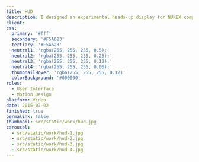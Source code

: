 ```yaml
---
title: HUD
description: I designed an experimental heads-up display for NUKEX compositing components for motion graphics.
client:
css:
  primary: '#fff'
  secondary: '#F5A623'
  tertiary: '#F5A623'
  neutral1: 'rgba(255, 255, 255, 0.5);'
  neutral2: 'rgba(255, 255, 255, 0.25);'
  neutral3: 'rgba(255, 255, 255, 0.12);'
  neutral4: 'rgba(255, 255, 255, 0.06);'
  thumbnailHover: 'rgba(255, 255, 255, 0.12)'
  colorBackground: '#000000'
roles:
  - User Interface
  - Motion Design
platform: Video
date: 2015-07-02
finished: true
permalink: false
thumbnail: src/static/work/hud.jpg
carousel:
  - src/static/work/hud-1.jpg
  - src/static/work/hud-2.jpg
  - src/static/work/hud-3.jpg
  - src/static/work/hud-4.jpg
---
```

